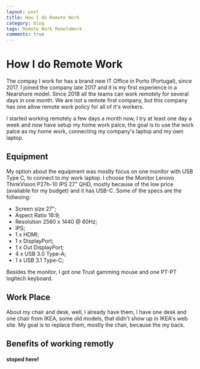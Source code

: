 ```yaml
---
layout: post
title: How I do Remote Work
category: blog
tags: Remote Work RemoteWork 
comments: true
---
```

# How I do Remote Work

The compay I work for  has a brand new IT Office in Porto (Portugal), since 2017. I joined the company late 2017 and it is my first experience in a Nearshore model. Since 2018 all the teams can work remotely for several days in one month. We are not a remote first company, but this company has one allow remote work policy for all of it's workers.

I started working remotely a few days a month now, I try at least one day a week and now have setup my home work palce, the goal is to use the work palce as my home work, connecting my company's laptop and my own laptop.

## Equipment
My option about the equipment was mostly focus on one monitor with USB Type C, to connect to my work laptop. I choose the Monitor Lenovo ThinkVision P27h-10 IPS 27" QHD, mostly because of the low price (available for my budget) and it has USB-C. Some of the specs are the follwoing:
+ Screen size  27";
+ Aspect Ratio 16:9;
+ Resolution 2560 x 1440 @ 60Hz;
+ IPS;
+ 1 x HDMI;
+ 1 x DisplayPort;
+ 1 x Out DisplayPort;
+ 4 x USB 3.0 Type-A;
+ 1 x USB 3.1 Type-C;

Besides the monitor, I got one Trust gamming mouse and one PT-PT logitech keyboard.


## Work Place
About my chair and desk, well, I already have them, I have one desk and one chair from IKEA, some old models, that didn't show up in IKEA's web site. My goal is to replace them, mostly the chair, because the my back.


## Benefits of working remotly



#### stoped here!


